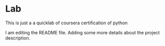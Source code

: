 # Lab
This is just a a  quicklab of coursera certification of python

I am editing the README file. Adding some more details about the project description.
